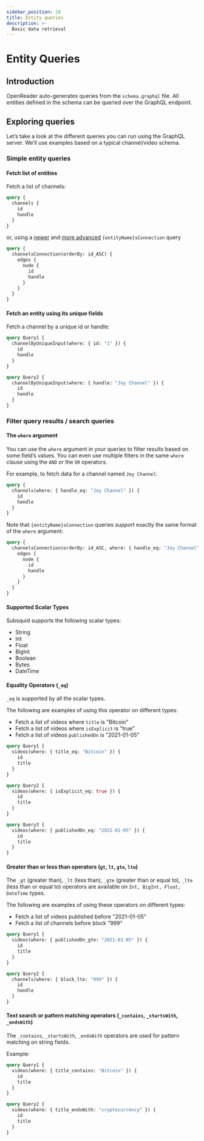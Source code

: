```yaml
---
sidebar_position: 10
title: Entity queries
description: >-
  Basic data retrieval
---
```


# Entity Queries

## Introduction

OpenReader auto-generates queries from the `schema.graphql` file. All entities defined in the schema can be queried over the GraphQL endpoint.

## Exploring queries

Let’s take a look at the different queries you can run using the GraphQL server. We’ll use examples based on a typical channel/video schema.

### Simple entity queries

#### **Fetch list of entities**

Fetch a list of channels:

```graphql
query {
  channels {
    id
    handle
  }
}
```
or, using a [newer](/arrowsquid-docs-v0/graphql-api/overview/#supported-queries) and [more advanced](/arrowsquid-docs-v0/query-squid/paginate-query-results) `{entityName}sConnection` query

```graphql
query {
  channelsConnection(orderBy: id_ASC) {
    edges {
      node {
        id
        handle
      }
    }
  }
}
```

#### **Fetch an entity using its unique fields**

Fetch a channel by a unique id or handle:

```graphql
query Query1 {
  channelByUniqueInput(where: { id: "1" }) {
    id
    handle
  }
}

query Query2 {
  channelByUniqueInput(where: { handle: "Joy Channel" }) {
    id
    handle
  }
}
```

### Filter query results / search queries

#### **The `where` argument**

You can use the `where` argument in your queries to filter results based on some field’s values. You can even use multiple filters in the same `where` clause using the `AND` or the `OR` operators.

For example, to fetch data for a channel named `Joy Channel`:

```graphql
query {
  channels(where: { handle_eq: "Joy Channel" }) {
    id
    handle
  }
}
```
Note that `{entityName}sConnection` queries support exactly the same format of the `where` argument:
```graphql
query {
  channelsConnection(orderBy: id_ASC, where: { handle_eq: "Joy Channel"}) {
    edges {
      node {
        id
        handle
      }
    }
  }
}
```

#### **Supported Scalar Types**

Subsquid supports the following scalar types:

* String
* Int
* Float
* BigInt
* Boolean
* Bytes
* DateTime

#### **Equality Operators (`_eq`)**

`_eq` is supported by all the scalar types.

The following are examples of using this operator on different types:

* Fetch a list of videos where `title` is "Bitcoin"
* Fetch a list of videos where `isExplicit` is "true"
* Fetch a list of videos `publishedOn` is "2021-01-05"

```graphql
query Query1 {
  videos(where: { title_eq: "Bitcoin" }) {
    id
    title
  }
}

query Query2 {
  videos(where: { isExplicit_eq: true }) {
    id
    title
  }
}

query Query3 {
  videos(where: { publishedOn_eq: "2021-01-05" }) {
    id
    title
  }
}
```

#### **Greater than or less than operators (`gt`, `lt`, `gte`, `lte`)**

The `_gt` (greater than), `_lt` (less than), `_gte` (greater than or equal to), `_lte` (less than or equal to) operators are available on `Int, BigInt, Float, DateTime` types.

The following are examples of using these operators on different types:

* Fetch a list of videos published before "2021-01-05"
* Fetch a list of channels before block "999"

```graphql
query Query1 {
  videos(where: { publishedOn_gte: "2021-01-05" }) {
    id
    title
  }
}

query Query2 {
  channels(where: { block_lte: "999" }) {
    id
    handle
  }
}
```

#### **Text search or pattern matching operators (`_contains`, `_startsWith`, `_endsWith`)**

The `_contains`, `_startsWith`, `_endsWith` operators are used for pattern matching on string fields.

Example:

```graphql
query Query1 {
  videos(where: { title_contains: "Bitcoin" }) {
    id
    title
  }
}

query Query2 {
  videos(where: { title_endsWith: "cryptocurrency" }) {
    id
    title
  }
}
```
